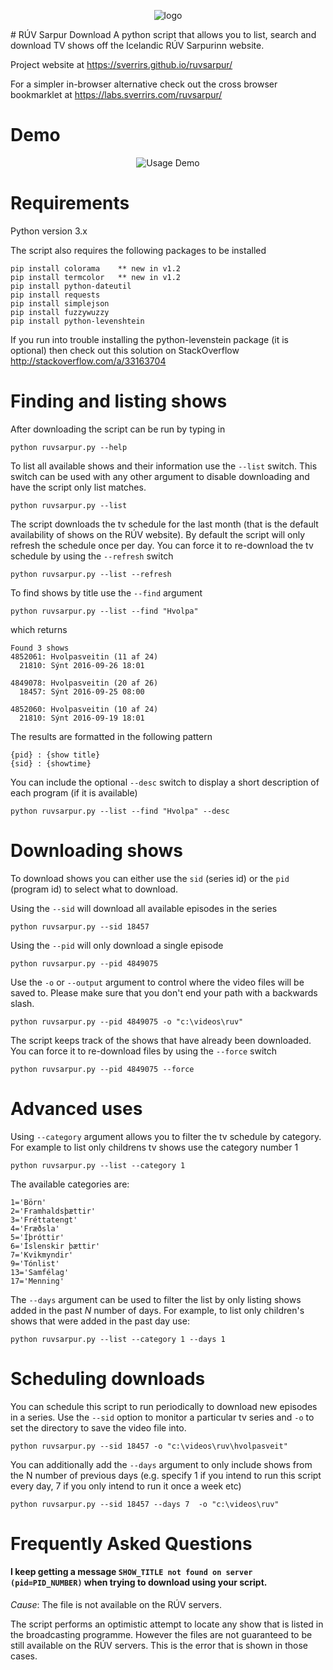 <p align="center">
  <img src="https://raw.githubusercontent.com/sverrirs/ruvsarpur/master/img/entertainment.png" alt="logo" title="logo">
</p>
# RÚV Sarpur Download
A python script that allows you to list, search and download TV shows off the Icelandic RÚV Sarpurinn website. 

Project website at https://sverrirs.github.io/ruvsarpur/

For a simpler in-browser alternative check out the cross browser bookmarklet at https://labs.sverrirs.com/ruvsarpur/

# Demo
<p align="center">
  <img src="https://raw.githubusercontent.com/sverrirs/ruvsarpur/master/img/demo01.gif" alt="Usage Demo" title="Usage Demo">
</p>

# Requirements
Python version 3.x

The script also requires the following packages to be installed 
```
pip install colorama    ** new in v1.2
pip install termcolor   ** new in v1.2
pip install python-dateutil
pip install requests
pip install simplejson
pip install fuzzywuzzy
pip install python-levenshtein
```
If you run into trouble installing the python-levenstein package (it is optional) then check out this solution on StackOverflow http://stackoverflow.com/a/33163704

# Finding and listing shows
After downloading the script can be run by typing in
```
python ruvsarpur.py --help
```

To list all available shows and their information use the `--list` switch. This switch can be used with any other argument to disable downloading and have the script only list matches.
```
python ruvsarpur.py --list
```

The script downloads the tv schedule for the last month (that is the default availability of shows on the RÚV website). By default the script will only refresh the schedule once per day. You can force it to re-download the tv schedule by using the `--refresh` switch
```
python ruvsarpur.py --list --refresh
```

To find shows by title use the `--find` argument
```
python ruvsarpur.py --list --find "Hvolpa"
```
which returns
```
Found 3 shows
4852061: Hvolpasveitin (11 af 24)
  21810: Sýnt 2016-09-26 18:01

4849078: Hvolpasveitin (20 af 26)
  18457: Sýnt 2016-09-25 08:00

4852060: Hvolpasveitin (10 af 24)
  21810: Sýnt 2016-09-19 18:01
```

The results are formatted in the following pattern
```
{pid} : {show title}
{sid} : {showtime}
```

You can include the optional `--desc` switch to display a short description of each program (if it is available)

```
python ruvsarpur.py --list --find "Hvolpa" --desc
```

# Downloading shows

To download shows you can either use the `sid` (series id) or the `pid` (program id) to select what to download.

Using the `--sid` will download all available episodes in the series
```
python ruvsarpur.py --sid 18457
```

Using the `--pid` will only download a single episode
```
python ruvsarpur.py --pid 4849075
```

Use the `-o` or `--output` argument to control where the video files will be saved to. Please make sure that you don't end your path with a backwards slash.
```
python ruvsarpur.py --pid 4849075 -o "c:\videos\ruv"
```

The script keeps track of the shows that have already been downloaded. You can force it to re-download files by using the `--force` switch
```
python ruvsarpur.py --pid 4849075 --force
```

# Advanced uses

Using `--category` argument allows you to filter the tv schedule by category. For example to list only childrens tv shows use the category number 1
```
python ruvsarpur.py --list --category 1
```

The available categories are:
```
1='Börn'
2='Framhaldsþættir'
3='Fréttatengt'
4='Fræðsla'
5='Íþróttir'
6='Íslenskir þættir'
7='Kvikmyndir'
9='Tónlist'
13='Samfélag'
17='Menning'
```

The `--days` argument can be used to filter the list by only listing shows added in the past _N_ number of days. For example, to list only children's shows that were added in the past day use:
```
python ruvsarpur.py --list --category 1 --days 1
```

# Scheduling downloads
You can schedule this script to run periodically to download new episodes in a series. Use the `--sid` option to monitor a particular tv series and `-o` to set the directory to save the video file into.
```
python ruvsarpur.py --sid 18457 -o "c:\videos\ruv\hvolpasveit"
```

You can additionally add the `--days` argument to only include shows from the N number of previous days (e.g. specify 1 if you intend to run this script every day, 7 if you only intend to run it once a week etc)

```
python ruvsarpur.py --sid 18457 --days 7  -o "c:\videos\ruv"
```

# Frequently Asked Questions

#### I keep getting a message `SHOW_TITLE not found on server (pid=PID_NUMBER)` when trying to download using your script.
_Cause_: The file is not available on the RÚV servers.

The script performs an optimistic attempt to locate any show that is listed in the broadcasting programme. However the files are not guaranteed to be still available on the RÚV servers. This is the error that is shown in those cases.


